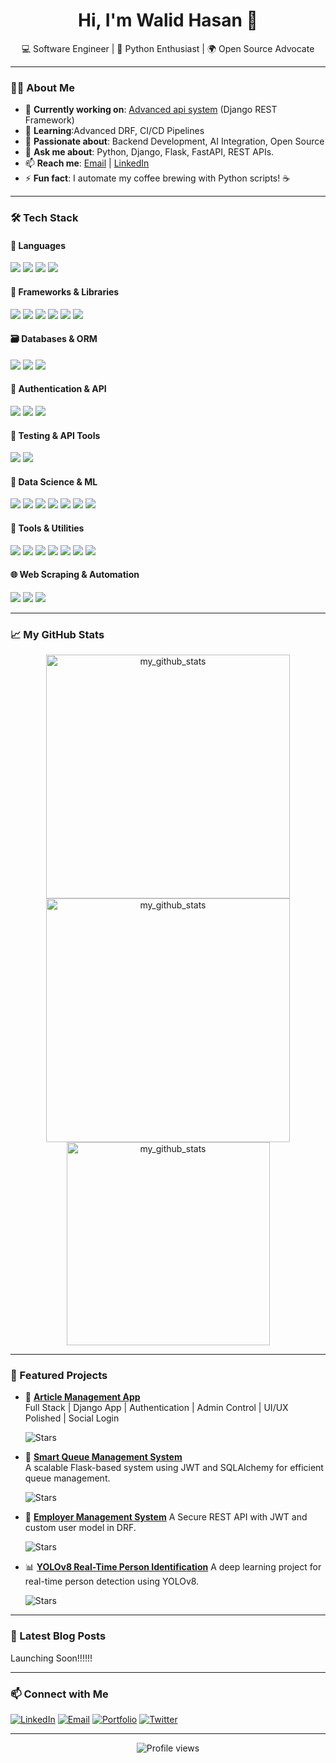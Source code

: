 <h1 align="center">Hi, I'm Walid Hasan 👋</h1>
<p align="center">
  💻 Software Engineer | 🐍 Python Enthusiast | 🌍 Open Source Advocate
</p>

---

### 👨‍💻 About Me

- 🔭 **Currently working on**: [Advanced api system](https://github.com/cioflingar/#) (Django REST Framework)
- 🌱 **Learning**:Advanced DRF, CI/CD Pipelines
- 🧠 **Passionate about**: Backend Development, AI Integration, Open Source
- 💬 **Ask me about**: Python, Django, Flask, FastAPI, REST APIs.
- 📫 **Reach me**: [Email](mailto:eng.walidhasan@gmail.com) | [LinkedIn](https://www.linkedin.com/in/walid-hasan-)
- ⚡ **Fun fact**: I automate my coffee brewing with Python scripts! ☕

---

### 🛠️ Tech Stack

#### 🚀 Languages
<p> 
  <img src="https://img.shields.io/badge/Python-3776AB?style=flat&logo=python&logoColor=white" /> 
  <img src="https://img.shields.io/badge/JavaScript-F7DF1E?style=flat&logo=javascript&logoColor=black" /> 
  <img src="https://img.shields.io/badge/HTML5-E34F26?style=flat&logo=html5&logoColor=white" /> 
  <img src="https://img.shields.io/badge/CSS3-1572B6?style=flat&logo=css3&logoColor=white" /> 
</p>

#### 🧠 Frameworks & Libraries
<p> 
  <img src="https://img.shields.io/badge/Django-092E20?style=flat&logo=django&logoColor=white" /> 
  <img src="https://img.shields.io/badge/Flask-000000?style=flat&logo=flask&logoColor=white" /> 
  <img src="https://img.shields.io/badge/Django%20REST%20Framework-009639?style=flat&logo=django&logoColor=white" /> 
  <img src="https://img.shields.io/badge/Tailwind%20CSS-38B2AC?style=flat&logo=tailwindcss&logoColor=white" /> 
  <img src="https://img.shields.io/badge/Bootstrap-7952B3?style=flat&logo=bootstrap&logoColor=white" /> 
  <img src="https://img.shields.io/badge/Alpine.js-8BC0D2?style=flat&logo=alpinejs&logoColor=white" /> 
</p>

#### 🗃 Databases & ORM
<p> 
  <img src="https://img.shields.io/badge/PostgreSQL-4169E1?style=flat&logo=postgresql&logoColor=white" /> 
  <img src="https://img.shields.io/badge/SQLite-003B57?style=flat&logo=sqlite&logoColor=white" /> 
  <img src="https://img.shields.io/badge/SQLAlchemy-FF0000?style=flat&logo=python&logoColor=white" /> 
</p>

#### 🔐 Authentication & API
<p> 
  <img src="https://img.shields.io/badge/JWT-000000?style=flat&logo=json-web-tokens&logoColor=white" /> 
  <img src="https://img.shields.io/badge/Flask%20Smorest-35B7F3?style=flat&logo=flask&logoColor=white" /> 
  <img src="https://img.shields.io/badge/Marshmallow-78C6E6?style=flat&logo=flask&logoColor=white" /> 
</p>

#### 🧪 Testing & API Tools
<p> 
  <img src="https://img.shields.io/badge/Postman-FF6C37?style=flat&logo=postman&logoColor=white" /> 
  <img src="https://img.shields.io/badge/Insomnia-4000FF?style=flat&logo=insomnia&logoColor=white" /> 
</p>

#### 🧠 Data Science & ML
<p> 
  <img src="https://img.shields.io/badge/Pandas-150458?style=flat&logo=pandas&logoColor=white" /> 
  <img src="https://img.shields.io/badge/NumPy-013243?style=flat&logo=numpy&logoColor=white" /> 
  <img src="https://img.shields.io/badge/Scikit--learn-F7931E?style=flat&logo=scikit-learn&logoColor=white" /> 
  <img src="https://img.shields.io/badge/Matplotlib-003B57?style=flat&logo=matplotlib&logoColor=white" /> 
  <img src="https://img.shields.io/badge/Seaborn-9F69A0?style=flat&logo=seaborn&logoColor=white" /> 
  <img src="https://img.shields.io/badge/Plotly-3E6F8E?style=flat&logo=plotly&logoColor=white" /> 
  <img src="https://img.shields.io/badge/OpenCV-5C3B6D?style=flat&logo=opencv&logoColor=white" /> 
</p>

#### 🧰 Tools & Utilities
<p> 
  <img src="https://img.shields.io/badge/Git-F05032?style=flat&logo=git&logoColor=white" /> 
  <img src="https://img.shields.io/badge/GitHub-181717?style=flat&logo=github&logoColor=white" /> 
  <img src="https://img.shields.io/badge/Docker-2496ED?style=flat&logo=docker&logoColor=white" /> 
  <img src="https://img.shields.io/badge/PyCharm-000000?style=flat&logo=pycharm&logoColor=white" /> 
  <img src="https://img.shields.io/badge/VS%20Code-007ACC?style=flat&logo=visual-studio-code&logoColor=white" /> 
  <img src="https://img.shields.io/badge/Jupyter%20Notebook-F37626?style=flat&logo=jupyter&logoColor=white" /> 
  <img src="https://img.shields.io/badge/Anaconda-44A833?style=flat&logo=anaconda&logoColor=white" /> 
</p>

#### 🌐 Web Scraping & Automation
<p> 
  <img src="https://img.shields.io/badge/Selenium-43B02A?style=flat&logo=selenium&logoColor=white" /> 
  <img src="https://img.shields.io/badge/BeautifulSoup-9A5F96?style=flat&logo=beautifulsoup&logoColor=white" /> 
  <img src="https://img.shields.io/badge/Requests-FF5733?style=flat&logo=requests&logoColor=white" /> 
</p>

---



### 📈 My GitHub Stats

<p align="center">
       <img width=390 src="https://github-readme-stats.vercel.app/api?username=Cioflingar&count_private=true&show_icons=true&theme=react&rank_icon=github&border_radius=10" alt="my_github_stats" /></br>
  <img width=390 src="https://github-readme-streak-stats.herokuapp.com/?user=cioflingar&&count_private=true&&theme=react&&border_radius=10" alt="my_github_stats" /></br>
  <img width=325 align="center" src="https://github-readme-stats.vercel.app/api/top-langs/?username=cioflingar&hide=HTML&langs_count=8&layout=compact&theme=react&border_radius=10&size_weight=0.5&count_weight=0.5&exclude_repo=github-readme-stats,person_identification_yolov8" alt="my_github_stats" />
</p>

---

### 📂 Featured Projects

- 📰 [**Article Management App**](https://github.com/CioFlingar/Article_Crontrol_System)  
  Full Stack | Django App | Authentication | Admin Control | UI/UX Polished | Social Login

  ![Stars](https://img.shields.io/github/stars/CioFlingar/Article_Crontrol_System?style=social)
  
- 🚀 [**Smart Queue Management System**](https://github.com/CioFlingar/smart_queue_management_project)  
  A scalable Flask-based system using JWT and SQLAlchemy for efficient queue management.
  
  ![Stars](https://img.shields.io/github/stars/cioflingar/smart_queue_management_project?style=social)
  
- 👥 [**Employer Management System**](https://github.com/CioFlingar/Employer-Management-System)
  A Secure REST API with JWT and custom user model in DRF.
  
  ![Stars](https://img.shields.io/github/stars/cioflingar/Employer-Management-System?style=social)

- 📊 [**YOLOv8 Real-Time Person Identification**](https://github.com/CioFlingar/person_identification_yolov8) 
  A deep learning project for real-time person detection using YOLOv8.
    
  ![Stars](https://img.shields.io/github/stars/CioFlinGar/person_identification_yolov8?style=social)

---

### 📝 Latest Blog Posts
<!-- BLOG-POST-LIST:START -->
Launching Soon!!!!!!
<!-- BLOG-POST-LIST:END -->

---

### 📫 Connect with Me

<p align="left">
  <a href="https://www.linkedin.com/in/walid-hasan-"><img src="https://img.shields.io/badge/LinkedIn-0077B5?style=flat&logo=linkedin&logoColor=white" alt="LinkedIn" /></a>
  <a href="mailto:eng.walidhasan@gmail.com"><img src="https://img.shields.io/badge/Email-D14836?style=flat&logo=gmail&logoColor=white" alt="Email" /></a>
  <a href="#"><img src="https://img.shields.io/badge/Portfolio-181717?style=flat&logo=web&logoColor=white" alt="Portfolio" /></a>
  <a href="#"><img src="https://img.shields.io/badge/Twitter-1DA1F2?style=flat&logo=twitter&logoColor=white" alt="Twitter" /></a>
</p>

---

<p align="center">
  <img src="https://komarev.com/ghpvc/?username=CioFlinGar&color=blueviolet" alt="Profile views" />
</p>

